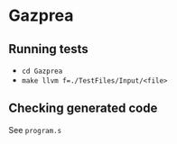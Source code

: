 # Gazprea

## Running tests

 - `cd Gazprea`
 - `make llvm f=./TestFiles/Input/<file>`

## Checking generated code

See `program.s`
